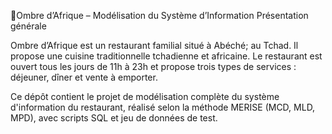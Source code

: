  🥘Ombre d’Afrique – Modélisation du Système d’Information
Présentation générale

Ombre d’Afrique est un restaurant familial situé à Abéché; au Tchad. Il propose une cuisine traditionnelle tchadienne et africaine. Le restaurant est ouvert tous les jours de 11h à 23h et propose trois types de services : déjeuner, dîner et vente à emporter.

Ce dépôt contient le projet de modélisation complète du système d'information du restaurant, réalisé selon la méthode MERISE (MCD, MLD, MPD), avec scripts SQL et jeu de données de test.


